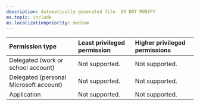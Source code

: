 ```yaml
---
description: Automatically generated file. DO NOT MODIFY
ms.topic: include
ms.localizationpriority: medium
---
```


|Permission type|Least privileged permission|Higher privileged permissions|
|:---|:---|:---|
|Delegated (work or school account)|Not supported.|Not supported.|
|Delegated (personal Microsoft account)|Not supported.|Not supported.|
|Application|Not supported.|Not supported.|
